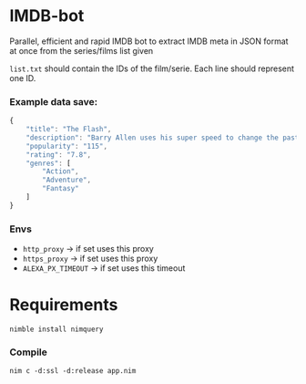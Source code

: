 # IMDB-bot
Parallel, efficient and rapid IMDB bot to extract IMDB meta  in JSON format  at once from the series/films list given

``list.txt`` should contain the IDs of the film/serie. Each line should represent one ID.

### Example data save:
```js
{
    "title": "The Flash",
    "description": "Barry Allen uses his super speed to change the past, but his attempt to save his family creates a world without super heroes, forcing him to race for his life in order to save the future.",
    "popularity": "115",
    "rating": "7.8",
    "genres": [
        "Action",
        "Adventure",
        "Fantasy"
    ]
}
```

### Envs
- ``http_proxy`` -> if set uses this proxy
- ``https_proxy`` -> if set uses this proxy
- ``ALEXA_PX_TIMEOUT`` -> if set uses this timeout

# Requirements
``nimble install nimquery``

### Compile
``nim c -d:ssl -d:release app.nim``
